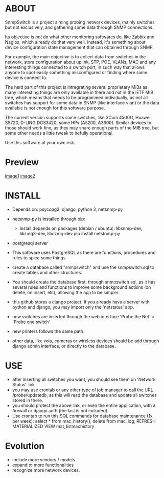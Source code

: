 # ABOUT
SnmpSwitch is a project aiming probing network devices, mainly switches but not exclusively, and gathering some data through SNMP connections.

Its objective is *not* do what other monitoring softwares do, like Zabbix and Nagios, which already do that very well. Instead, it's something about device configuration state management that can obtained through SNMP.

For example, the main objective is to collect data from switches in the network, store configuration about uplink, STP, POE, VLANs, MAC and any interesting things connected to a switch port, in such way that allows anyone to spot easily something misconfigured or finding where some device is connect to.

The hard part of this project is intregrating several proprietary MIBs as many interesting things are only available in there and not in the IETF MIB tree, which means that needs to be programmed individually, as not all switches has support for some data in SNMP (like interface vlan) or the data available is not enough for this software purpose.

The current version supports some switches, like 3Com 4500G, Huawei S5720, D-LING DGS3420, some HPs (A5200, A3600). Similar devices to those should work fine, as they may share enough parts of the MIB tree, but some other needs a little tweak to befully operational.

Use this software at your own risk.

# Preview
[image1](https://i.imgur.com/keA4LvH.png)
[image2](https://i.imgur.com/AlOLTJM.png)

# INSTALL
  * Depends on: psycopg2, django, python 3, netsnmp-py
  * netsnmp-py is installed through pip:
    * install depends on packages (debian / ubuntu): libsnmp-dev, libzmq3-dev, libczmq-dev
	pip install netstnmp-py
  * postgresql server

  * This software uses PostgreSQL as there are functions, procedures and rules to spice some things.
  * create a database called "snmpswitch" and use the snmpswitch.sql to create tables and other structures.
  * You should create the database first, through snmpswitch.sql, as it has several rules and functions to improve some background actions (on delete, on insert, etc), allowing the app to be simpler.
  * this github stores a django project. If you already have a server with python and django, you may import only the 'netstatus' app.
  * new switches are inserted through the web interface 'Probe the Net' > 'Probe one switch'
  * new printers follows the same path.
  * other data, like voip, cameras or wireless devices should be add through django admin interface, or directly to the database.


# USE
  * after inserting all switches you want, you should see them on 'Network Status' link
  * you may use crontab or any other type of job manager to call the URL /probe/updatedb, as this will read the database and update all switches stored in there. 
  * you should protect the above link, or even the entire application, with a firewall or django auth (the last is not included).
  * Use crontab to run this SQL commands for database maintenance (1x per week):
	 select * from mac_history(); delete from mac_log; REFRESH MATERIALIZED VIEW mat_listmachistory 


# Evolution
  * include more vendors / models
  * expand to more functionalities
  * recognize more network devices.
